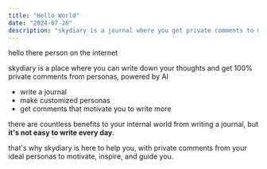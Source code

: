 ```yaml
---
title: "Hello World"
date: "2024-07-26"
description: "skydiary is a journal where you get private comments to motivate and inspire you from custom AI personas"
---
```


hello there person on the internet

skydiary is a place where you can write down your thoughts and get 100% private comments from personas, powered by AI

- write a journal
- make customized personas
- get comments that motivate you to write more

there are countless benefits to your internal world from writing a journal, but **it's not easy to write every day**.

that's why skydiary is here to help you, with private comments from your ideal personas to motivate, inspire, and guide you.
